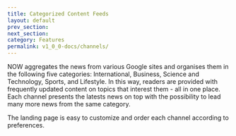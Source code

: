 ```yaml
---
title: Categorized Content Feeds
layout: default
prev_section:
next_section:
category: Features
permalink: v1_0_0-docs/channels/
---
```

NOW aggregates the news from various Google sites and organises them in the following five categories: International, Business, Science and Technology, Sports, and Lifestyle. In this way, readers are provided with frequently updated content on topics that interest them - all in one place. Each channel presents the latests news on top with the possibility to lead many more news from the same category.

The landing page is easy to customize and order each channel according to preferences.
